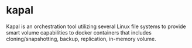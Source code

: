 # kapal

Kapal is an orchestration tool utilizing several Linux file systems to provide smart volume capabilities to docker containers that includes cloning/snapshotting, backup, replication, in-memory volume.